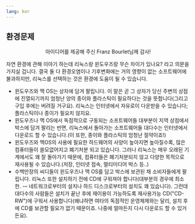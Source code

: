 ```yaml
---
lang: kor
---
```





<h2>﻿환경문제</h2>

<p align="center">아이디어를 제공해 주신 Franz Bourlet님께 감사!

자연 환경에 관해 이야기 하는데 리눅스랑 윈도우즈랑 무슨 차이가 있나요? 라고 의문을 가지실 겁니다. 결국 둘 다 환경오염이나 기후변화에는 거의 영향이 없는 소프트웨어에 불과하지만, 리눅스를 선택하는 것은 환경에 도움이 될 수 있습니다.

<ul>

<li>윈도우즈와 맥 OS는 상자에 담겨 팔립니다. 이 말은 곧 그 상자가 당신 주변의 상점에 진열되기까지 엄청난 양의 종이와 플라스틱이 필요하다는 것을 뜻합니다(그리고 구입 후에는 버려질 거구요). 리눅스는 인터넷에서 자유로이 다운받을 수 있습니다; 플라스틱이나 종이가 필요치 않지요.</li>

<li>윈도우즈나 맥 OS에서 독점적으로 구동되는 소프트웨어들 대부분이 지역 상점에서 박스에 담겨 팔리는 반면, 리눅스에서 돌아가는 소프트웨어들 대다수는 인터넷에서 다운로드 할 수 있습니다.(이 또한, 종이와 플라스틱의 엄청난 절약이죠!) </li>

<li>윈도우즈와 맥OS의 사용에 필요한 하드웨어의 사양이 높아지면 높아질수록, 많은 컴퓨터들이 쓸모없어지고 폐기처분 되고 있습니다. 그러나 리눅스는 매우 오래된 기계에서도 꽤 잘 돌아가기 때문에, 컴퓨터들은 폐기처분되지 않고 다양한 목적으로 재사용될 수 있습니다.(저장, 인터넷 접속, 멀티미디어 박스 등..)</li>

<li>수백만장의 씨디들이 윈도우즈나 맥 OS를 담고 박스에 보관된 채 소비자들에게 팔립니다. 리눅스 또한 설치하기 전에 CD에 구워져야 합니다(대부분의 경우에 최소한. -– 네트워크로부터의 설치나 하드 디스크로부터의 설치도 꽤 있습니다). 그런데 대다수의 사람들은 설치가 끝난 후에 재이용이 가능하도록 재사용가능 CD("CD-RW")에 구워서 사용합니다(왜냐하면 여타의 독점적인 운영체제와는 달리, 설치 후에 CD를 보관할 필요가 없기 때문이죠. 나중에 얼마든지 다시 다운로드 할 수 있거든요).</li>

</ul>




